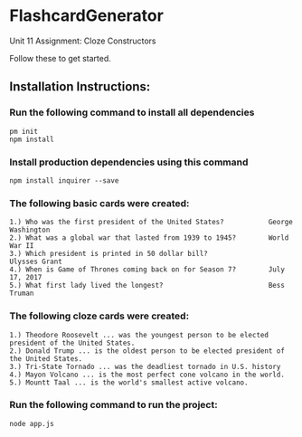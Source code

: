 # FlashcardGenerator
Unit 11 Assignment: Cloze Constructors


Follow these to get started.

## Installation Instructions:

### Run the following command to install all dependencies
    pm init
    npm install

### Install production dependencies using this command
    npm install inquirer --save

### The following basic cards were created: 
    1.) Who was the first president of the United States?           George Washington
    2.) What was a global war that lasted from 1939 to 1945?        World War II
    3.) Which president is printed in 50 dollar bill?               Ulysses Grant
    4.) When is Game of Thrones coming back on for Season 7?        July 17, 2017
    5.) What first lady lived the longest?                          Bess Truman

### The following cloze cards were created: 
    1.) Theodore Roosevelt ... was the youngest person to be elected president of the United States.
    2.) Donald Trump ... is the oldest person to be elected president of the United States.
    3.) Tri-State Tornado ... was the deadliest tornado in U.S. history
    4.) Mayon Volcano ... is the most perfect cone volcano in the world.
    5.) Mountt Taal ... is the world's smallest active volcano.

### Run the following command to run the project:
    node app.js
